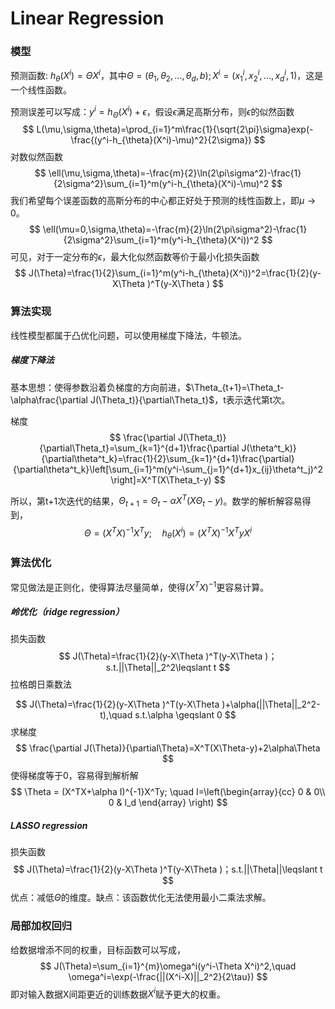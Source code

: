 # Linear Regression

### 模型

预测函数: $h_{\theta}(X^i)=\Theta X^i$，其中$\Theta =(\theta_1,\theta_2,...,\theta_d,b);X^i=(x^i_1,x^i_2,...,x^i_d,1)$，这是一个线性函数。

预测误差可以写成：$y^i=h_{\Theta}(X^i)+\epsilon$，假设$\epsilon$满足高斯分布，则$\epsilon$的似然函数
$$
L(\mu,\sigma,\theta)=\prod_{i=1}^m\frac{1}{\sqrt{2\pi}\sigma}exp(-\frac{(y^i-h_{\theta}(X^i)-\mu)^2}{2\sigma})
$$
对数似然函数
$$
\ell(\mu,\sigma,\theta)=-\frac{m}{2}\ln(2\pi\sigma^2)-\frac{1}{2\sigma^2}\sum_{i=1}^m(y^i-h_{\theta}(X^i)-\mu)^2
$$
我们希望每个误差函数的高斯分布的中心都正好处于预测的线性函数上，即$\mu\to 0$。
$$
\ell(\mu=0,\sigma,\theta)=-\frac{m}{2}\ln(2\pi\sigma^2)-\frac{1}{2\sigma^2}\sum_{i=1}^m(y^i-h_{\theta}(X^i))^2
$$
可见，对于一定分布的$\epsilon$，最大化似然函数等价于最小化损失函数
$$
J(\Theta)=\frac{1}{2}\sum_{i=1}^m(y^i-h_{\theta}(X^i))^2=\frac{1}{2}(y-X\Theta )^T(y-X\Theta )
$$

### 算法实现

线性模型都属于凸优化问题，可以使用梯度下降法，牛顿法。

##### 梯度下降法

基本思想：使得参数沿着负梯度的方向前进，$\Theta_{t+1}=\Theta_t-\alpha\frac{\partial J(\Theta_t)}{\partial\Theta_t}$，t表示迭代第t次。

梯度
$$
\frac{\partial J(\Theta_t)}{\partial\Theta_t}=\sum_{k=1}^{d+1}\frac{\partial J(\theta^t_k)}{\partial\theta^t_k}=\frac{1}{2}\sum_{k=1}^{d+1}\frac{\partial}{\partial\theta^t_k}\left[\sum_{i=1}^m(y^i-\sum_{j=1}^{d+1}x_{ij}\theta^t_j)^2 \right]=X^T(X\Theta_t-y)
$$


所以，第t+1次迭代的结果，$\Theta_{t+1}=\Theta_t-\alpha X^T(X\Theta_t-y)$。数学的解析解容易得到，
$$
\Theta =(X^TX)^{-1}X^Ty;\quad h_{\theta}(X^i)=(X^TX)^{-1}X^TyX^i
$$

### 算法优化

常见做法是正则化，使得算法尽量简单，使得$(X^TX)^{-1}$更容易计算。

##### 岭优化（ridge regression）

损失函数
$$
J(\Theta)=\frac{1}{2}(y-X\Theta )^T(y-X\Theta )；s.t.||\Theta||_2^2\leqslant t
$$
拉格朗日乘数法

$$
J(\Theta)=\frac{1}{2}(y-X\Theta )^T(y-X\Theta )+\alpha(||\Theta||_2^2-t),\quad s.t.\alpha \geqslant 0
$$
求梯度
$$
\frac{\partial J(\Theta)}{\partial\Theta}=X^T(X\Theta-y)+2\alpha\Theta
$$
使得梯度等于0，容易得到解析解
$$
\Theta = (X^TX+\alpha I)^{-1}X^Ty; \quad I=\left(\begin{array}{cc} 0 & 0\\ 0 & I_d \end{array} \right)
$$

##### LASSO regression

损失函数
$$
J(\Theta)=\frac{1}{2}(y-X\Theta )^T(y-X\Theta )；s.t.||\Theta||\leqslant t
$$
优点：减低$\Theta$的维度。缺点：该函数优化无法使用最小二乘法求解。

### 局部加权回归

给数据增添不同的权重，目标函数可以写成，
$$
J(\Theta)=\sum_{i=1}^{m}\omega^i(y^i-\Theta X^i)^2,\quad \omega^i=\exp(-\frac{||(X^i-X)||_2^2}{2\tau})
$$
即对输入数据X间距更近的训练数据$X^i$赋予更大的权重。
